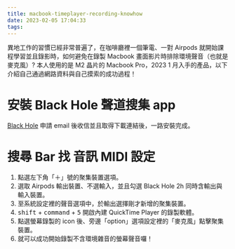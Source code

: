 ```yaml
---
title: macbook-timeplayer-recording-knowhow
date: 2023-02-05 17:04:33
tags:
---
```

異地工作的習慣已經非常普遍了，在咖啡廳裡一個筆電、一對 Airpods 就開始課程學習並且錄影時，如何避免在錄製 Macbook 畫面影片時排除環境聲音（也就是麥克風）?
本人使用的是 M2 晶片的 Macbook Pro，2023 1 月入手的產品，以下介紹自己通過網路資料與自己摸索的成功過程！

# 安裝 Black Hole 聲道搜集 app
[Black Hole](https://existential.audio/blackhole/#blackhole_logo)
申請 email 後收信並且取得下載連結後，一路安裝完成。

# 搜尋 Bar 找 音訊 MIDI 設定
1. 點選左下角「＋」號的聚集裝置選項。
2. 選取 Airpods 輸出裝置、不選輸入，並且勾選 Black Hole 2h 同時含輸出與輸入裝置。
3. 至系統設定裡的聲音選項中，於輸出選擇剛才新增的聚集裝置。
4. <kbd>shift</kbd> + <kbd>command</kbd> + <kbd>5</kbd> 開啟內建 QuickTime Player 的錄製軟體。
5. 點選螢幕錄製的 icon 後、旁邊「option」選項設定裡的「麥克風」點擊聚集裝置。
6. 就可以成功開始錄製不含環境雜音的螢幕聲音囉！